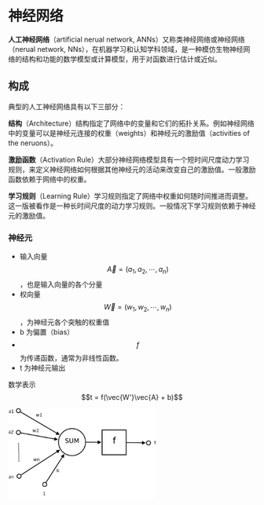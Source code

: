 # 神经网络

**人工神经网络**（artificial nerual network, ANNs）又称类神经网络或神经网络（nerual network, NNs），在机器学习和认知学科领域，是一种模仿生物神经网络的结构和功能的数学模型或计算模型，用于对函数进行估计或近似。

## 构成

典型的人工神经网络具有以下三部分：

**结构**（Architecture）结构指定了网络中的变量和它们的拓扑关系。例如神经网络中的变量可以是神经元连接的权重（weights）和神经元的激励值（activities of the neruons）。

**激励函数**（Activation Rule）大部分神经网络模型具有一个短时间尺度动力学习规则，来定义神经网络如何根据其他神经元的活动来改变自己的激励值。一般激励函数依赖于网络中的权重。

**学习规则**（Learning Rule）学习规则指定了网络中权重如何随时间推进而调整。这一版被看作是一种长时间尺度的动力学习规则。一般情况下学习规则依赖于神经元的激励值。

### 神经元

- 输入向量 $$\vec{A} = (a_1, a_2, \cdots, a_n)$$，也是输入向量的各个分量
- 权向量 $$\vec{W} = (w_1, w_2, \cdots, w_n)$$，为神经元各个突触的权重值
- b 为偏置（bias）
- $$f$$ 为传递函数，通常为非线性函数。
- t 为神经元输出

数学表示 $$t = f(\vec{W'}\vec{A} + b)$$

<img src="../../img/Ncell.png" width=60%>